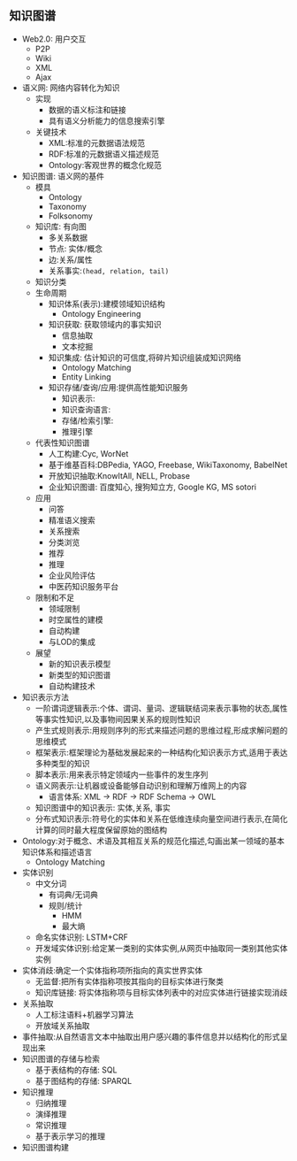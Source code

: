## 知识图谱
- Web2.0: 用户交互
    - P2P
    - Wiki
    - XML
    - Ajax
- 语义网: 网络内容转化为知识
    - 实现
        - 数据的语义标注和链接
        - 具有语义分析能力的信息搜索引擎
    - 关键技术
        - XML:标准的元数据语法规范
        - RDF:标准的元数据语义描述规范
        - Ontology:客观世界的概念化规范
- 知识图谱: 语义网的基件
    - 模具
        - Ontology
        - Taxonomy
        - Folksonomy
    - 知识库: 有向图
        - 多关系数据
        - 节点: 实体/概念
        - 边:关系/属性
        - 关系事实:`(head, relation, tail)`
    - 知识分类
    - 生命周期
        - 知识体系(表示):建模领域知识结构
            - Ontology Engineering
        - 知识获取: 获取领域内的事实知识
            - 信息抽取
            - 文本挖掘
        - 知识集成: 估计知识的可信度,将碎片知识组装成知识网络
            - Ontology Matching
            - Entity Linking
        - 知识存储/查询/应用:提供高性能知识服务
            - 知识表示:
            - 知识查询语言:
            - 存储/检索引擎:
            - 推理引擎
    - 代表性知识图谱
        - 人工构建:Cyc, WorNet
        - 基于维基百科:DBPedia, YAGO, Freebase, WikiTaxonomy, BabelNet
        - 开放知识抽取:KnowItAll, NELL, Probase
        - 企业知识图谱: 百度知心, 搜狗知立方, Google KG, MS sotori
    - 应用
        - 问答
        - 精准语义搜索
        - 关系搜索
        - 分类浏览
        - 推荐
        - 推理
        - 企业风险评估
        - 中医药知识服务平台
    - 限制和不足
        - 领域限制
        - 时空属性的建模
        - 自动构建
        - 与LOD的集成
    - 展望
        - 新的知识表示模型
        - 新类型的知识图谱
        - 自动构建技术
- 知识表示方法
    - 一阶谓词逻辑表示:个体、谓词、量词、逻辑联结词来表示事物的状态,属性等事实性知识,以及事物间因果关系的规则性知识
    - 产生式规则表示:用规则序列的形式来描述问题的思维过程,形成求解问题的思维模式
    - 框架表示:框架理论为基础发展起来的一种结构化知识表示方式,适用于表达多种类型的知识
    - 脚本表示:用来表示特定领域内一些事件的发生序列
    - 语义网表示:让机器或设备能够自动识别和理解万维网上的内容
        - 语言体系: XML -> RDF -> RDF Schema -> OWL
    - 知识图谱中的知识表示: 实体,关系, 事实
    - 分布式知识表示:符号化的实体和关系在低维连续向量空间进行表示,在简化计算的同时最大程度保留原始的图结构
- Ontology:对于概念、术语及其相互关系的规范化描述,勾画出某一领域的基本知识体系和描述语言
    - Ontology Matching
- 实体识别
    - 中文分词
        - 有词典/无词典
        - 规则/统计
            - HMM
            - 最大熵
    - 命名实体识别: LSTM+CRF
    - 开发域实体识别:给定某一类别的实体实例,从网页中抽取同一类别其他实体实例
- 实体消歧:确定一个实体指称项所指向的真实世界实体
    - 无监督:把所有实体指称项按其指向的目标实体进行聚类
    - 知识库链接: 将实体指称项与目标实体列表中的对应实体进行链接实现消歧
- 关系抽取
    - 人工标注语料+机器学习算法
    - 开放域关系抽取
- 事件抽取:从自然语言文本中抽取出用户感兴趣的事件信息并以结构化的形式呈现出来
- 知识图谱的存储与检索
    - 基于表结构的存储: SQL
    - 基于图结构的存储: SPARQL
- 知识推理
    - 归纳推理
    - 演绎推理
    - 常识推理
    - 基于表示学习的推理
- 知识图谱构建